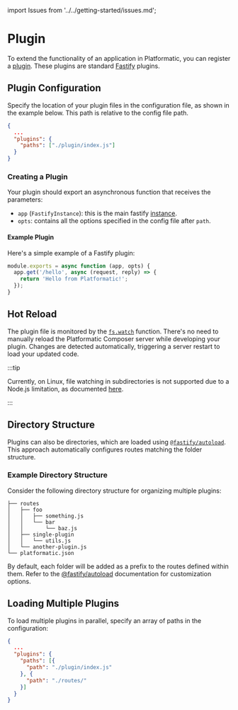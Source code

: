 import Issues from '../../getting-started/issues.md';

# Plugin

To extend the functionality of an application in Platformatic, you can register a [plugin](https://fastify.dev/docs/latest/Reference/Plugins/). These plugins are standard [Fastify](https://fastify.io) plugins.

## Plugin Configuration

Specify the location of your plugin files in the configuration file, as shown in the example below. This path is relative to the config file path.

```json
{
  ...
  "plugins": {
    "paths": ["./plugin/index.js"]
  }
}
```
### Creating a Plugin

Your plugin should export an asynchronous function that receives the parameters:

- `app` (`FastifyInstance`): this is the main fastify [instance](https://www.fastify.io/docs/latest/Reference/Server/#instance).
- `opts`: contains all the options specified in the config file after `path`.

#### Example Plugin

Here's a simple example of a Fastify plugin:

```js
module.exports = async function (app, opts) {
  app.get('/hello', async (request, reply) => {
    return 'Hello from Platformatic!';
  });
}
```

## Hot Reload

The plugin file is monitored by the [`fs.watch`](https://nodejs.org/api/fs.html#fspromiseswatchfilename-options) function. There's no need to manually reload the Platformatic Composer server while developing your plugin. Changes are detected automatically, triggering a server restart to load your updated code.

:::tip

Currently, on Linux, file watching in subdirectories is not supported due to a Node.js limitation, as documented [here](https://nodejs.org/api/fs.html#caveats).

:::

## Directory Structure 

Plugins can also be directories, which are loaded using [`@fastify/autoload`](https://github.com/fastify/fastify-autoload). This approach automatically configures routes matching the folder structure.

### Example Directory Structure

Consider the following directory structure for organizing multiple plugins:

```
├── routes
│   ├── foo
│   │   ├── something.js
│   │   └── bar
│   │       └── baz.js
│   ├── single-plugin
│   │   └── utils.js
│   └── another-plugin.js
└── platformatic.json
```

By default, each folder will be added as a prefix to the routes defined within them. Refer to the [@fastify/autoload](https://github.com/fastify/fastify-autoload) documentation for customization options.

## Loading Multiple Plugins

To load multiple plugins in parallel, specify an array of paths in the configuration:

```json
{
  ...
  "plugins": {
    "paths": [{
      "path": "./plugin/index.js"
    }, {
      "path": "./routes/"
    }]
  }
}
```

<Issues />
